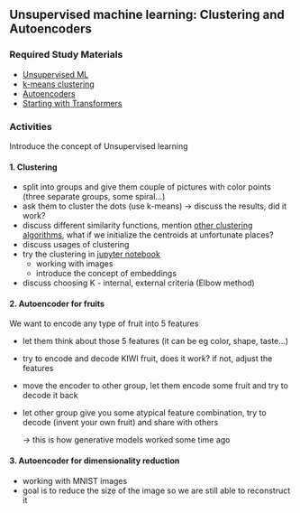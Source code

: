 ## Unsupervised machine learning: Clustering and Autoencoders

### Required Study Materials

- [Unsupervised ML](https://www.youtube.com/watch?v=lEfrr0Yr684)
- [k-means clustering](https://www.youtube.com/watch?v=4b5d3muPQmA)
- [Autoencoders](https://www.youtube.com/watch?v=7mRfwaGGAPg)
- [Starting with Transformers](https://www.youtube.com/watch?v=4Bdc55j80l8)

### Activities

Introduce the concept of Unsupervised learning

#### 1. Clustering
- split into groups and give them couple of pictures with color points (three separate groups, some spiral...)
- ask them to cluster the dots (use k-means) -> discuss the results, did it work?
- discuss different similarity functions, mention [other clustering algorithms](https://scikit-learn.org/stable/modules/clustering.html), what if we initialize the centroids at unfortunate places?
- discuss usages of clustering
- try the clustering in [jupyter notebook](07-kmeans_images.ipynb)
	- working with images
	- introduce the concept of embeddings
- discuss choosing K - internal, external criteria (Elbow method)

#### 2. Autoencoder for fruits

We want to encode any type of fruit into 5 features

- let them think about those 5 features (it can be eg color, shape, taste...)
- try to encode and decode KIWI fruit, does it work? if not, adjust the features
- move the encoder to other group, let them encode some fruit and try to decode it back
- let other group give you some atypical feature combination, try to decode (invent your own fruit) and share with others 
      
    -> this is how generative models worked some time ago

#### 3. Autoencoder  for dimensionality reduction

- working with MNIST images
- goal is to reduce the size of the image so we are still able to reconstruct it
